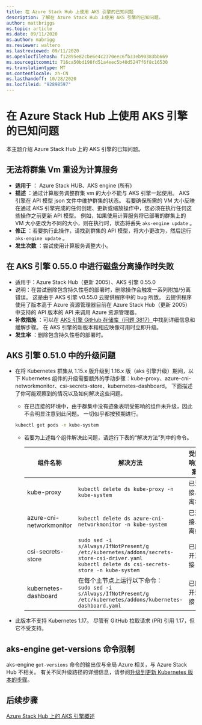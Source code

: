 ```yaml
---
title: 在 Azure Stack Hub 上使用 AKS 引擎的已知问题
description: 了解在 Azure Stack Hub 上使用 AKS 引擎的已知问题。
author: mattbriggs
ms.topic: article
ms.date: 09/11/2020
ms.author: mabrigg
ms.reviewer: waltero
ms.lastreviewed: 09/11/2020
ms.openlocfilehash: f12895e82cbe6e4c2370eec6fb33eb90383bb669
ms.sourcegitcommit: 716ca50bd198fd51a4eec5b40d5247f6f8c16530
ms.translationtype: MT
ms.contentlocale: zh-CN
ms.lasthandoff: 10/28/2020
ms.locfileid: "92898597"
---
```

# <a name="known-issues-with-the-aks-engine-on-azure-stack-hub"></a>在 Azure Stack Hub 上使用 AKS 引擎的已知问题

本主题介绍 Azure Stack Hub 上的 AKS 引擎的已知问题。

## <a name="unable-to-resize-cluster-vms-with-the-compute-service"></a>无法将群集 Vm 重设为计算服务

- **适用于** ： Azure Stack HUB、AKS engine (所有) 
- **描述** ：通过计算服务调整群集 vm 的大小不能与 AKS 引擎一起使用。 AKS 引擎在 API 模型 json 文件中维护群集的状态。 若要确保所需的 VM 大小反映在通过 AKS 引擎完成的任何创建、更新或缩放操作中，您必须在执行任何这些操作之前更新 API 模型。 例如，如果使用计算服务将已部署的群集上的 VM 大小更改为不同的大小，则在执行时，状态将丢失 `aks-engine update` 。
- **修正** ：若要执行此操作，请找到群集的 API 模型，将大小更改为，然后运行 `aks-engine update` 。
- **发生次数** ：尝试使用计算服务调整大小。

## <a name="disk-detach-operation-fails-in-aks-engine-0550"></a>在 AKS 引擎 0.55.0 中进行磁盘分离操作时失败

- 适用于：Azure Stack Hub（更新 2005）、AKS 引擎 0.55.0
- 说明：在尝试删除包含持久性卷的部署时，删除操作会触发一系列附加/分离错误。 这是由于 AKS 引擎 v0.55.0 云提供程序中的 bug 所致。 云提供程序使用了版本高于 Azure 资源管理器目前在 Azure Stack Hub（更新 2005）中支持的 API 版本的 API 来调用 Azure 资源管理器。
- **补救措施** ：可以在 [AKS 引擎 GitHub 存储库（问题 3817）](https://github.com/Azure/aks-engine/issues/3817#issuecomment-691329443)中找到详细信息和缓解步骤。 在 AKS 引擎的新版本和相应映像可用时立即升级。
- **发生率** ：删除包含持久性卷的部署时。



## <a name="upgrade-issues-in-aks-engine-0510"></a>AKS 引擎 0.51.0 中的升级问题

* 在将 Kubernetes 群集从 1.15.x 版升级到 1.16.x 版（aks 引擎升级）期间，以下 Kubernetes 组件的升级需要额外的手动步骤：kube-proxy、azure-cni-networkmonitor、csi-secrets-store、kubernetes-dashboard。 下面描述了你可能观察到的情况以及如何解决这些问题。

  * 在已连接的环境中，由于群集中没有迹象表明受影响的组件未升级，因此不会明显注意到此问题。 一切似乎都按预期进行。
  <!-- * In disconnected environments, you can see this problem when you run a query for the system pods status and see that the pods for the components mentioned below are not in "Ready" state: -->

    ```bash  
    kubectl get pods -n kube-system
    ```

  * 若要为上述每个组件解决此问题，请运行下表的“解决方法”列中的命令。

    |组件名称 |解决方法 |受影响方案|
    |---------------|-----------|------------------|
    |kube-proxy     | `kubectl delete ds kube-proxy -n kube-system` |已连接、离线 |
    |azure-cni-networkmonitor   | `kubectl delete ds azure-cni-networkmonitor -n kube-system`   | 已连接、离线 |
    |csi-secrets-store  |`sudo sed -i s/Always/IfNotPresent/g /etc/kubernetes/addons/secrets-store-csi-driver.yaml`<br>`kubectl delete ds csi-secrets-store -n kube-system` | 已断开连接 |
    |kubernetes-dashboard |在每个主节点上运行以下命令：<br>`sudo sed -i s/Always/IfNotPresent/g /etc/kubernetes/addons/kubernetes-dashboard.yaml` |已断开连接 |

* 此版本不支持 Kubernetes 1.17。 尽管有 GitHub 拉取请求 (PR) 引用 1.17，但它不受支持。

## <a name="aks-engine-get-versions-command-limitations"></a>aks-engine get-versions 命令限制

aks-engine `get-versions` 命令的输出仅与全局 Azure 相关，与 Azure Stack Hub 不相关。 有关不同升级路径的详细信息，请参阅[升级到更新 Kubernetes 版本的步骤](azure-stack-kubernetes-aks-engine-upgrade.md#steps-to-upgrade-to-a-newer-kubernetes-version)。

## <a name="next-steps"></a>后续步骤

[Azure Stack Hub 上的 AKS 引擎概述](azure-stack-kubernetes-aks-engine-overview.md)
